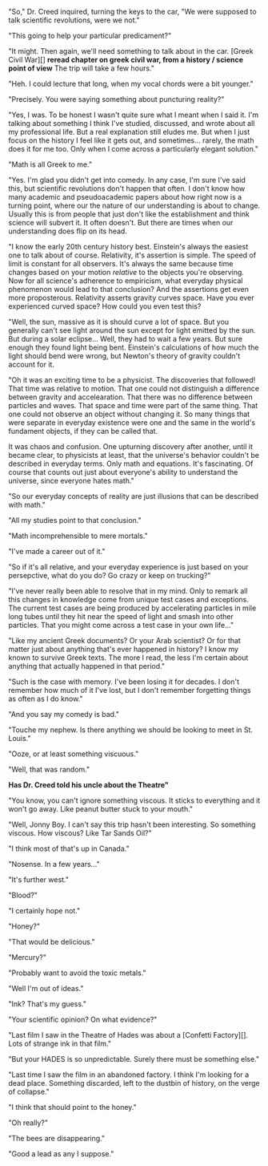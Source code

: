 "So," Dr. Creed inquired, turning the keys to the car, "We were supposed to talk scientific revolutions, were we not."

"This going to help your particular predicament?"

"It might. Then again, we'll need something to talk about in the car. [Greek Civil War][] **reread chapter on greek civil war, from a history / science point of view** The trip will take a few hours."

"Heh. I could lecture that long, when my vocal chords were a bit younger."

"Precisely. You were saying something about puncturing reality?"

"Yes, I was. To be honest I wasn't quite sure what I meant when I said it. I'm talking about something I think I've studied, discussed, and wrote about all my professional life. But a real explanation still eludes me. But when I just focus on the history I feel like it gets out, and sometimes... rarely, the math does it for me too. Only when I come across a particularly elegant solution."

"Math is all Greek to me."

"Yes. I'm glad you didn't get into comedy. In any case, I'm sure I've said this, but scientific revolutions don't happen that often. I don't know how many academic and pseudoacademic papers about how right now is a turning point, where our the nature of our understanding is about to change. Usually this is from people that just don't like the establishment and think science will subvert it. It often doesn't. But there are times when our understanding does flip on its head.

"I know the early 20th century history best. Einstein's always the easiest one to talk about of course. Relativity, it's assertion is simple. The speed of limit is constant for all observers. It's always the same because time changes based on your motion *relative* to the objects you're observing. Now for all science's adherence to empiricism, what everyday physical phenomenon would lead to that conclusion? And the assertions get even more proposterous. Relativity asserts gravity curves space. Have you ever experienced curved space? How could you even test this?

"Well, the sun, massive as it is should curve a lot of space. But you generally can't see light around the sun except for light emitted by the sun. But during a solar eclipse...  Well, they had to wait a few years. But sure enough they found light being bent. Einstein's calculations of how much the light should bend were wrong, but Newton's theory of gravity couldn't account for it. 

"Oh it was an exciting time to be a physicist. The discoveries that followed! That time was relative to motion. That one could not distinguish a difference between gravity and accelearation. That there was no difference between particles and waves. That space and time were part of the same thing. That one could not observe an object without changing it. So many things that were separate in everyday existence were one and the same in the world's fundament objects, if they can be called that. 

It was chaos and confusion. One upturning discovery after another, until it became clear, to physicists at least, that the universe's behavior couldn't be described in everyday terms. Only math and equations. It's fascinating. Of course that counts out just about everyone's ability to understand the universe, since everyone hates math." 

"So our everyday concepts of reality are just illusions that can be described with math."

"All my studies point to that conclusion." 

"Math incomprehensible to mere mortals."

"I've made a career out of it."

"So if it's all relative, and your everyday experience is just based on your persepctive, what do you do? Go crazy or keep on trucking?"

"I've never really been able to resolve that in my mind. Only to remark all this changes in knowledge come from unique test cases and exceptions. The current test cases are being produced by accelerating particles in mile long tubes until they hit near the speed of light and smash into other particles. That you might come across a test case in your own life..."

"Like my ancient Greek documents? Or your Arab scientist? Or for that matter just about anything that's ever happened in history? I know my known to survive Greek texts. The more I read, the less I'm certain about anything that actually happened in that period."

"Such is the case with memory. I've been losing it for decades. I don't remember how much of it I've lost, but I don't remember forgetting things as often as I do know."

"And you say my comedy is bad."

"Touche my nephew. Is there anything we should be looking to meet in St. Louis."

"Ooze, or at least something viscuous." 

"Well, that was random."

**Has Dr. Creed told his uncle about the Theatre"**

"You know, you can't ignore something viscous. It sticks to everything and it won't go away. Like peanut butter stuck to your mouth."

"Well, Jonny Boy. I can't say this trip hasn't been interesting. So something viscous. How viscous? Like Tar Sands Oil?"

"I think most of that's up in Canada."

"Nosense. In a few years..."

"It's further west."

"Blood?"

"I certainly hope not."

"Honey?" 

"That would be delicious."

"Mercury?"

"Probably want to avoid the toxic metals."

"Well I'm out of ideas."

"Ink? That's my guess." 

"Your scientific opinion? On what evidence?"

"Last film I saw in the Theatre of Hades was about a [Confetti Factory][]. Lots of strange ink in that film." 

"But your HADES is so unpredictable. Surely there must be something else." 

"Last time I saw the film in an abandoned factory. I think I'm looking for a dead place. Something discarded, left to the dustbin of history, on the verge of collapse." 

"I think that should point to the honey."

"Oh really?"

"The bees are disappearing."

"Good a lead as any I suppose."  
